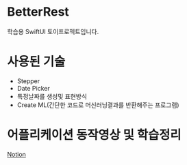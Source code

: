 # BetterRest
학습용 SwiftUI 토이프로젝트입니다.

# 사용된 기술
- Stepper
- Date Picker
- 특정날짜를 생성및 표현방식
- Create ML(간단한 코드로 머신러닝결과를 반환해주는 프로그램)

# 어플리케이션 동작영상 및 학습정리

[Notion](https://cactus-snout-d26.notion.site/Project4-BetterRest-bf452ddf72c7456084138fc8609c0e5a)
